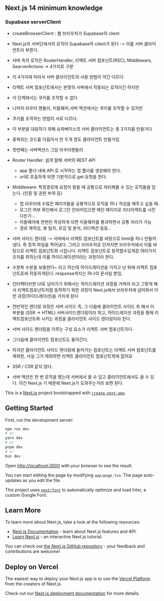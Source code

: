 ## Next.js 14 minimum knowledge

### Supabase serverClient

- createBrowserClient : 웹 브라우저가 Supabase의 client
- Next.js의 서버단에서의 로직이 Supabase의 client가 된다 -> 이를 서버 클라이언트라 부른다.
- 서버 측의 로직은 RouterHandler, 리액트 서버 컴포넌트(RSC), Middleware, SearverActions -> 4가지로 구분
- 이 4가지에 따라서 서버 클라이언트의 사용 방법이 약간 다르다
- 리액트 서버 컴포넌트에서는 분명히 서버에서 작동되는 로직이긴 하지만
- 이 단계에서는 쿠키를 조작할 수 없다
- 나머지 라우터 핸들러, 미들웨어,서버 액션에서는 쿠키를 조작할 수 있지만
- 쿠키를 조작하는 방법이 서로 다르다.
- 이 부분을 대응하기 위해 슈파베이스의 서버 클라이언트는 총 3가지를 만들거다
- 중복되는 코드를 다듬어서 한 두개 정도 클라이언트 만들거임
- 첫번째는 서버액션스 그담 라우터핸들러

- Router Handler: 쉽게 말해 서버의 REST API

  - app 폴더 내에 API 로 시작하는 앱 폴더를 생성해야 한다.
  - url로 호출하게 되면 기본적으로 get 요청을 한다.

- Middleware: 특정경로에 요청이 왔을 때 공통으로 처리해줄 수 있는 로직들을 담는다. (인증 및 권한 부여 등)

  - 앱 라우터에 수많은 페이지들을 공통적으로 로직을 하나 작성을 해주고 싶을 때.
  - 로그인 여부 확인해서 로그인 안되어있으면 메인 페이지로 리다이렉트를 시킨다든가...
  - 미들웨어에 한번만 작성하게 되면 미들웨어를 통과하면서 공통 처리가 가능
  - 경로 재작성, 봇 탐지, 로깅 및 분석, 리디렉션 등등..

- 서버 사이드 렌더링 -> 서버에서 리액트 컴포넌트를 바탕으로 html을 하나 만들어냈다. 즉 정적 파일을 찍어냈다. 그러고 브라우저로 던져지면 브라우저에서 이를 바탕으로 리액트 컴포넌트화 시킵니다. 리액트 컴포넌트로 동작할수있게끔 여러가지 조치를 취하는데 이를 하이드레이션이라는 과정이라 한다.
- 수분화 수분을 보충한다~ 라고 하는데 하이드레이션을 거치고 난 뒤에 리액트 컴포넌트로써 작동하게된다. response까지는 하나의 문서일 뿐임.
- 인터랙티브한 UI로 넘어가기 위해서는 하이드레이션 과정을 거쳐야 되고 그렇게 해서 리액트컴포넌트처럼 동작하기 위한 과정이 Next.js에서 브라우저에 넘어와서 이런 과정(하이드레이션)을 거치게 된다
- 전반적인 렌더링 과정은 서버 사이드 측, 그 다음에 클라이언트 사이드 측 해서 이 부분을 (SSR -> HTML) 서버사이드렌더링이라 하고, 하이드레이션 과정을 통해 리액트컴포넌트화 시키는 과정을 클라이언트 사이드 렌더링이라 한다.
- 서버 사이드 렌더링을 이루는 구성 요소가 리액트 서버 컴포넌트이다.
- 그다음에 클라이언트 컴포넌트도 들어간다.
- 하지만 클라이언트 사이드 렌더링에 들어가는 컴포넌트는 리액트 서버 컴포넌트를 제외한, 사실 그거 제외하면 리액트 클라이언트 컴포넌트밖에 없어요
- SSR / CSR 같지 않다.

- 서버 액션은 한 번 로직을 짰는데 서버에서 쓸 수 있고 클라이언트에서도 쓸 수 있다. 이건 Next.js 기 때문에 Next.js가 도와주는거라 보면 된다.

This is a [Next.js](https://nextjs.org/) project bootstrapped with [`create-next-app`](https://github.com/vercel/next.js/tree/canary/packages/create-next-app).

## Getting Started

First, run the development server:

```bash
npm run dev
# or
yarn dev
# or
pnpm dev
# or
bun dev
```

Open [http://localhost:3000](http://localhost:3000) with your browser to see the result.

You can start editing the page by modifying `app/page.tsx`. The page auto-updates as you edit the file.

This project uses [`next/font`](https://nextjs.org/docs/basic-features/font-optimization) to automatically optimize and load Inter, a custom Google Font.

## Learn More

To learn more about Next.js, take a look at the following resources:

- [Next.js Documentation](https://nextjs.org/docs) - learn about Next.js features and API.
- [Learn Next.js](https://nextjs.org/learn) - an interactive Next.js tutorial.

You can check out [the Next.js GitHub repository](https://github.com/vercel/next.js/) - your feedback and contributions are welcome!

## Deploy on Vercel

The easiest way to deploy your Next.js app is to use the [Vercel Platform](https://vercel.com/new?utm_medium=default-template&filter=next.js&utm_source=create-next-app&utm_campaign=create-next-app-readme) from the creators of Next.js.

Check out our [Next.js deployment documentation](https://nextjs.org/docs/deployment) for more details.
